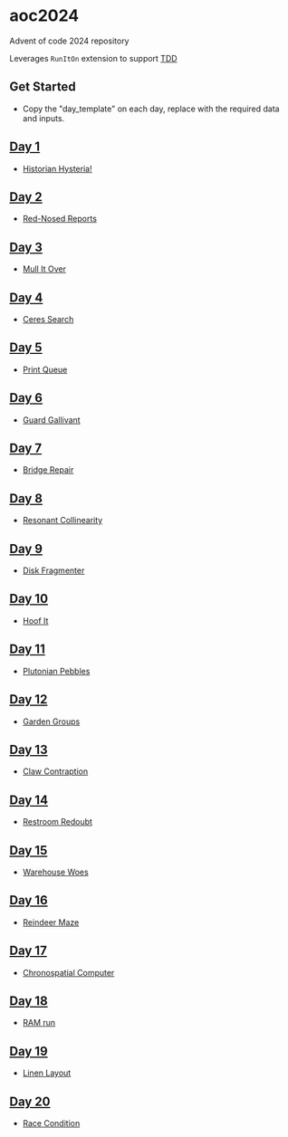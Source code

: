 # aoc2024

Advent of code 2024 repository

Leverages `RunItOn` extension to support [TDD](.vscode/settings.json)

## Get Started

- Copy the "day_template" on each day, replace with the required data and inputs.

## [Day 1](day_01)

- [Historian Hysteria!](https://adventofcode.com/2024/day/1)

## [Day 2](day_02)

- [Red-Nosed Reports](https://adventofcode.com/2024/day/2)

## [Day 3](day_03)

- [Mull It Over](https://adventofcode.com/2024/day/3)

## [Day 4](day_04)

- [Ceres Search](https://adventofcode.com/2024/day/4)

## [Day 5](day_05)

- [Print Queue](https://adventofcode.com/2024/day/5)

## [Day 6](day_06)

- [Guard Gallivant](https://adventofcode.com/2024/day/6)

## [Day 7](day_07)

- [Bridge Repair](https://adventofcode.com/2024/day/7)

## [Day 8](day_08)

- [Resonant Collinearity](https://adventofcode.com/2024/day/8)

## [Day 9](day_09)

- [Disk Fragmenter](https://adventofcode.com/2024/day/9)

## [Day 10](day_10)

- [Hoof It](https://adventofcode.com/2024/day/10)

## [Day 11](day_11)

- [Plutonian Pebbles](https://adventofcode.com/2024/day/11)

## [Day 12](day_12)

- [Garden Groups](https://adventofcode.com/2024/day/12)

## [Day 13](day_13)

- [Claw Contraption](https://adventofcode.com/2024/day/13)

## [Day 14](day_14)

- [Restroom Redoubt](https://adventofcode.com/2024/day/14)

## [Day 15](day_15)

- [Warehouse Woes](https://adventofcode.com/2024/day/15)

## [Day 16](day_16)

- [Reindeer Maze](https://adventofcode.com/2024/day/16)

## [Day 17](day_17)

- [Chronospatial Computer](https://adventofcode.com/2024/day/17)

## [Day 18](day_18)

- [RAM run](https://adventofcode.com/2024/day/18)

## [Day 19](day_19)

- [Linen Layout](https://adventofcode.com/2024/day/19)

## [Day 20](day_20)

- [Race Condition](https://adventofcode.com/2024/day/20)
